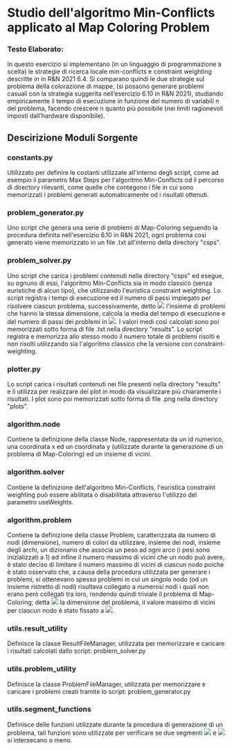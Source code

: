 # Studio dell'algoritmo Min-Conflicts applicato al Map Coloring Problem

### Testo Elaborato:

In questo esercizio si implementano (in un linguaggio di programmazione a scelta) le strategie di ricerca locale min-conflicts e constraint weighting descritte in in R&N 2021 6.4. 
Si comparano quindi le due strategie sul problema della colorazione di mappe, (si possono generare problemi casuali con la strategia suggerita nell’esercizio 6.10 in R&N 2021), 
studiando empiricamente il tempo di esecuzione in funzione del numero di variabili n del problema, 
facendo crescere n quanto più possibile (nei limiti ragionevoli imposti dall’hardware disponibile).

## Descirizione Moduli Sorgente

### constants.py

Utilizzato per definire le costanti utilizzate all'interno degli script, come ad esempio il parametro Max Steps per l'algoritmo Min-Conflicts
od il percorso di directory rilevanti, come quelle che contegono i file in cui sono memorizzati i problemi generati automaticamente od i risultati ottenuti.

### problem_generator.py

Uno script che genera una serie di problemi di Map-Coloring seguendo la procedura definita nell'esercizio 6.10 in R&N 2021, 
ogni problema così generato viene memorizzato in un file .txt all'interno della directory "csps".

### problem_solver.py

Uno script che carica i problemi contenuti nella directory "csps" ed esegue, su ognuno di essi, 
l'algoritmo Min-Conflicts sia in modo classico (senza euristiche di alcun tipo), che utilizzando l'euristica constraint weighting.
Lo script registra i tempi di esecuzione ed il numero di passi impiegato per risolvere ciascun problema, successivamente, detto <img src="https://render.githubusercontent.com/render/math?math=S"> l'insieme di problemi che hanno la stessa dimensione,
calcola la media del tempo di esecuzione e del numero di passi dei problemi in <img src="https://render.githubusercontent.com/render/math?math=S">.
I valori medi così calcolati sono poi memorizzati sotto forma di file .txt nella directory "results".
Lo script registra e memorizza allo stesso modo il numero totale di problemi risolti e non risolti utilizzando sia l'algoritmo classico che la versione con constraint-weighting.

### plotter.py

Lo script carica i risultati contenuti nei file presenti nella directory "results" e li utilizza per realizzare dei plot in modo da visualizzare più chiaramente i risultati.
I plot sono poi memorizzati sotto forma di file .png nella directory "plots".

### algorithm.node

Contiene la definizione della classe Node, rappresentata da un id numerico, una coordinata x ed un coordinata y (utilizzate durante la generazione di un problema di Map-Coloring) 
ed un insieme di vicini.

### algorithm.solver

Contiene la definizione dell'algoritmo Min-Conflicts, l'euristica constraint weighting può essere abilitata o disabilitata attraverso l'utilizzo del 
parametro useWeights.

### algorithm.problem

Contiene la definizione della classe Problem, caratterizzata da numero di nodi (dimensione), numero di colori da utilizzare, insieme dei nodi, 
insieme degli archi, un dizionario che associa un peso ad ogni arco (i pesi sono inizializzati a 1) ed infine il numero massimo di vicini che un nodo 
può avere, è stato deciso di limitare il numero massimo di vicini di ciascun nodo poiche è stato osservato che, a causa della procedura utilizzata per generare i problemi,
si ottenevano spesso problemi in cui un singolo nodo (od un insieme ristretto di nodi) risultava collegato a numerosi nodi i quali non erano però collegati tra loro, 
rendendo quindi triviale il problema di Map-Coloring; detta <img src="https://render.githubusercontent.com/render/math?math=n"> la dimensione del problema, il valore massimo di vicini per ciascun nodo è stato fissato a <img src="https://render.githubusercontent.com/render/math?math=\sqrt{n}">.

### utils.result_utility

Definisce la classe ResultFileManager, utilizzata per memorizzare e caricare i risultati calcolati dallo script: problem_solver.py

### utils.problem_utility

Definisce la classe ProblemFileManager, utilizzata per memorizzare e caricare i problemi creati tramite lo script: problem_generator.py

### utils.segment_functions

Definisce delle funzioni utilizzate durante la procedura di generazione di un problema, tali funzioni sono utilizzate per verificare se due segmenti 
<img src="https://render.githubusercontent.com/render/math?math=(P1, P2)"> e <img src="https://render.githubusercontent.com/render/math?math=(Q1, Q2)"> si intersecano o meno.


